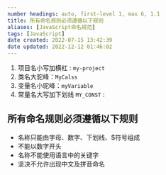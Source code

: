 ```yaml
---
number headings: auto, first-level 1, max 6, 1.1
title: 所有命名规则必须遵循以下规则
aliases: [JavaScript命名规范]
tags: [JavaScript]
date created: 2022-07-15 13:42:39
date updated: 2022-12-12 01:46:02
---
```


1. 项目名小写加横杠 : `my-project`
2. 类名大驼峰：`MyCalss`
3. 变量名小驼峰：`myVariable`
4. 常量名大写加下划线 `MY_CONST` :

## 所有命名规则必须遵循以下规则

- 名称只能由字母、数字、下划线、$符号组成
- 不能以数字开头
- 名称不能使用语言中的关键字
- 坚决不允许出现中文及拼音命名
